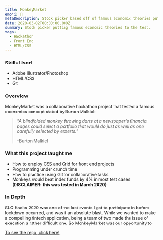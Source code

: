 ```yaml
---
title: MonkeyMarket
emoji: 🍌
metaDescription: Stock picker based off of famous economic theories put to the test.
date: 2020-03-02T00:00:00.000Z
summary: Stock picker putting famous economic theories to the test.
tags:
  - Hackathon
  - Front End
  - HTML/CSS
---
```


### Skills Used
  - Adobe Illustrator/Photoshop
  - HTML/CSS
  - Git

### Overview

MonkeyMarket was a collaborative hackathon project that tested a famous economics concept stated by Burton Malkiel:

>*"A blindfolded monkey throwing darts at a newspaper's financial pages could select a portfolio that would do just as well as one carefully selected by experts."*
>
>-Burton Malkiel


### What this project taught me

- How to employ CSS and Grid for front end projects
- Programming under crunch time
- How to practice using Git for collaborative tasks
- Monkeys would beat index funds by 4% in most test cases **(DISCLAIMER: this was tested in March 2020)**

### In Depth

SLO Hacks 2020 was one of the last events I got to participate in before lockdown occurred, and was it an absolute blast. While we wanted to make a compelling fintech application, being a team of two made the issue of execution a rather difficult one. So MonkeyMarket was our opportunity to 


 [To see the repo, click here!](https://github.com/rpremi12/MonkeyMarket)
